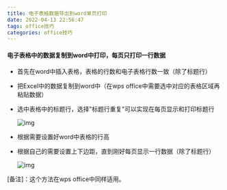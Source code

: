 ```yaml
---
title: 电子表格数据导出到word单页打印
date: 2022-04-13 22:56:47
tags: office技巧
categories: office技巧
---
```


#### 电子表格中的数据复制到word中打印，每页只打印一行数据

* 首先在word中插入表格，表格的行数和电子表格行数一致（除了标题行）

* 把Excel中的数据复制到word中（在wps office中需要选中对应的表格区域再粘贴数据）

* 选中表格中的标题行，选择"标题行重复"可以实现在每页显示和打印标题行

  ![img](/images/word-标题行重复.png)

* 根据需要设置好word中表格的行高

* 根据自己的需要设置上下边距，直到刚好每页显示一行数据（除了标题行）

  ![img](/images/word-设置上下边距.png)

[备注]：这个方法在wps office中同样适用。

